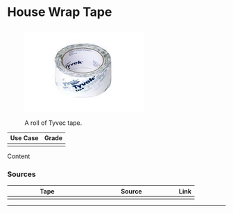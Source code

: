 # House Wrap Tape

##

<div align="left"><figure><img src="../../../.gitbook/assets/Untitled (40).jpg" alt=""><figcaption><p>A roll of Tyvec tape.</p></figcaption></figure></div>

| Use Case | Grade |
| -------- | ----- |
|          |       |

Content

### Sources

<table><thead><tr><th width="170">Tape</th><th width="191">Source</th><th>Link</th></tr></thead><tbody><tr><td></td><td></td><td></td></tr></tbody></table>

***

###
